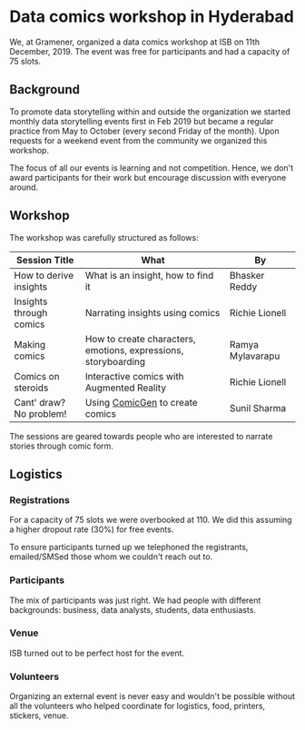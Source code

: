 # Data comics workshop in Hyderabad

We, at Gramener, organized a data comics workshop at ISB on 11th December, 2019. The event was free for participants and had a capacity of 75 slots. 

## Background
To promote data storytelling within and outside the organization we started monthly data storytelling events first in Feb 2019 but became a regular practice from May to October (every second Friday of the month). Upon requests for a weekend event from the community we organized this workshop.

The focus of all our events is learning and not competition. Hence, we don't award participants for their work but encourage discussion with everyone around.

## Workshop
The workshop was carefully structured as follows:

| Session Title | What | By |
| ----- | ---- | -- |
| How to derive insights | What is an insight, how to find it | Bhasker Reddy |
| Insights through comics | Narrating insights using comics | Richie Lionell |
| Making comics | How to create characters, emotions, expressions, storyboarding | Ramya Mylavarapu |
| Comics on steroids | Interactive comics with Augmented Reality | Richie Lionell |
| Cant' draw? No problem! | Using [ComicGen](https://gramener.com/comicgen/) to create comics | Sunil Sharma |

The sessions are geared towards people who are interested to narrate stories through comic form.

## Logistics
### Registrations
For a capacity of 75 slots we were overbooked at 110. We did this assuming a higher dropout rate (30%) for free events.

To ensure participants turned up we telephoned the registrants, emailed/SMSed those whom we couldn't reach out to.

### Participants
The mix of participants was just right. We had people with different backgrounds: business, data analysts, students, data enthusiasts.

### Venue
ISB turned out to be perfect host for the event.

### Volunteers
Organizing an external event is never easy and wouldn't be possible without all the volunteers who helped coordinate for logistics, food, printers, stickers, venue.
